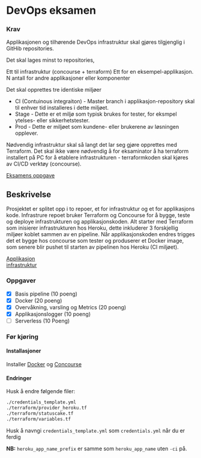 # DevOps eksamen

### Krav

Applikasjonen og tilhørende DevOps infrastruktur skal gjøres tilgjenglig i GitHib repositories.

Det skal lages minst to repositories,

Ett til infrastruktur (concourse + terraform)
Ett for en eksempel-applikasjon.
N antall for andre applikasjoner eller komponenter

Det skal opprettes tre identiske miljøer

- CI (Contuinous integraiton) - Master branch i applikasjon-repository skal til enhver tid installeres i dette miljøet.
- Stage - Dette er et miljø som typisk brukes for tester, for eksmpel ytelses- eller sikkerhetstester.
- Prod - Dette er miljøet som kundene- eller brukerene av løsningen opplever.

Nødvendig infrastruktur skal så langt det lar seg gjøre opprettes med Terraform. Det skal ikke være nødvendig å for eksaminator å ha terraform installert på PC for å etablere infrastrukturen - terraformkoden skal kjøres av CI/CD verktøy (concourse).

[Eksamens oppgave](https://github.com/PGR301-2018/oppgave-eksamen)

## Beskrivelse

Prosjektet er splitet opp i to repoer, et for infrastruktur og et for applikasjons kode.
Infrastrure repoet bruker Terraform og Concourse for å bygge, teste og deploye infrastrukturen og applikasjonskoden. Alt starter med Terraform som inisierer infrastrukturen hos Heroku, dette inkluderer 3 forskjellig miljøer koblet sammen av en pipeline. Når applikasjonskoden endres trigges det et bygge hos concourse som tester og produserer et Docker image, som senere blir pushet til starten av pipelinen hos Heroku (CI miljøet).

[Applikasjon](https://github.com/devopsanonuser/exam-app) </br>
[infrastruktur](https://github.com/devopsanonuser/exam-infra) </br>

### Oppgaver

- [x] Basis pipeline (10 poeng)
- [x] Docker (20 poeng)
- [x] Overvåkning, varsling og Metrics (20 poeng)
- [x] Applikasjonslogger (10 poeng)
- [ ] Serverless (10 Poeng)

### Før kjøring

#### Installasjoner

Installer [Docker](https://www.docker.com/) og [Concourse](https://concourse-ci.org/)

#### Endringer

Husk å endre følgende filer:

```bash
./credentials_template.yml
./terraform/provider_heroku.tf
./terraform/statuscake.tf
./terraform/variables.tf
```

Husk å navngi `credentials_template.yml` som `credentials.yml` når du er ferdig

**NB:** `heroku_app_name_prefix` er samme som `heroku_app_name` uten `-ci` på.

